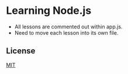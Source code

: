 # Learning Node.js
- All lessons are commented out within app.js.
- Need to move each lesson into its own file.

## License
[MIT](https://choosealicense.com/licenses/mit/)